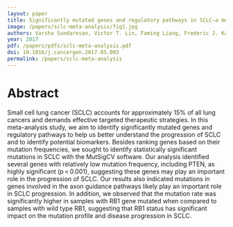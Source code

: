 ```yaml
---
layout: paper
title: Significantly mutated genes and regulatory pathways in SCLC—a meta-analysis
image: /papers/sclc-meta-analysis/fig1.jpg
authors: Varsha Sundaresan, Victor T. Lin, Faming Liang, Frederic J. Kaye, Reika Kawabata-Iwakawa, Kouya Shiraishi, Takashi Kohno, Jun Yokota, Lei Zhou
year: 2017
pdf: /papers/pdfs/sclc-meta-analysis.pdf
doi: 10.1016/j.cancergen.2017.05.003
permalink: /papers/sclc-meta-analysis
---
```


# Abstract

Small cell lung cancer (SCLC) accounts for approximately 15% of all lung cancers and demands effective targeted therapeutic strategies. In this meta-analysis study, we aim to identify significantly mutated genes and regulatory pathways to help us better understand the progression of SCLC and to identify potential biomarkers. Besides ranking genes based on their mutation frequencies, we sought to identify statistically significant mutations in SCLC with the MutSigCV software. Our analysis identified several genes with relatively low mutation frequency, including PTEN, as highly significant (p < 0.001), suggesting these genes may play an important role in the progression of SCLC. Our results also indicated mutations in genes involved in the axon guidance pathways likely play an important role in SCLC progression. In addition, we observed that the mutation rate was significantly higher in samples with RB1 gene mutated when compared to samples with wild type RB1, suggesting that RB1 status has significant impact on the mutation profile and disease progression in SCLC.
